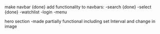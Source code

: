 make navbar {done}
add functionality to navbars:
-search {done}
-select {done}
-watchlist
-login
-menu







hero section
-made partially functional including set Interval and change in image